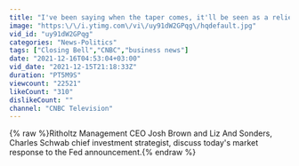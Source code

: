 ```yaml
---
title: "I've been saying when the taper comes, it'll be seen as a relief: Ritholtz's Brown"
image: "https:\/\/i.ytimg.com\/vi\/uy91dW2GPqg\/hqdefault.jpg"
vid_id: "uy91dW2GPqg"
categories: "News-Politics"
tags: ["Closing Bell","CNBC","business news"]
date: "2021-12-16T04:53:04+03:00"
vid_date: "2021-12-15T21:18:33Z"
duration: "PT5M9S"
viewcount: "22521"
likeCount: "310"
dislikeCount: ""
channel: "CNBC Television"
---
```

{% raw %}Ritholtz Management CEO Josh Brown and Liz And Sonders, Charles Schwab chief investment strategist, discuss today's market response to the Fed announcement.{% endraw %}
